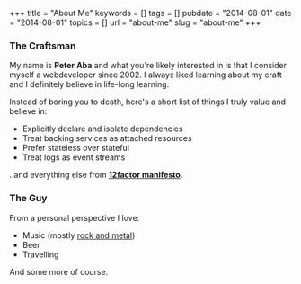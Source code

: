 +++
title = "About Me"
keywords = []
tags = []
pubdate = "2014-08-01"
date = "2014-08-01"
topics = []
url = "about-me"
slug = "about-me"
+++

### The Craftsman ###

My name is **Peter Aba** and what you're likely interested in is that I consider myself a webdeveloper since 2002. 
I always liked learning about my craft and I definitely believe in life-long learning.

Instead of boring you to death, here's a short list of things I truly value and believe in:

  * Explicitly declare and isolate dependencies
  * Treat backing services as attached resources
  * Prefer stateless over stateful
  * Treat logs as event streams

..and everything else from **[12factor manifesto](http://12factor.net/)**.

### The Guy ###

From a personal perspective I love:

   * Music (mostly <a href="http://peethallgatzene.tumblr.com" target="_blank">rock and metal</a>)
   * Beer
   * Travelling

And some more of course.

